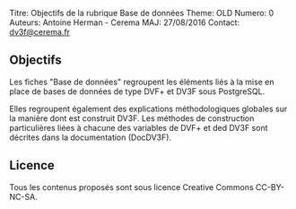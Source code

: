 Titre: Objectifs de la rubrique Base de données
Theme: OLD
Numero: 0
Auteurs: Antoine Herman - Cerema
MAJ: 27/08/2016
Contact: dv3f@cerema.fr

## Objectifs

Les fiches "Base de données" regroupent les éléments liés à la mise en place de bases de données de type DVF+ et DV3F sous PostgreSQL. 

Elles regroupent également des explications méthodologiques globales sur la manière dont est construit DV3F. Les méthodes de construction particulières liées à chacune des variables de DVF+ et ded DV3F sont décrites dans la documentation (DocDV3F).  

## Licence

Tous les contenus proposés sont sous licence Creative Commons CC-BY-NC-SA.

